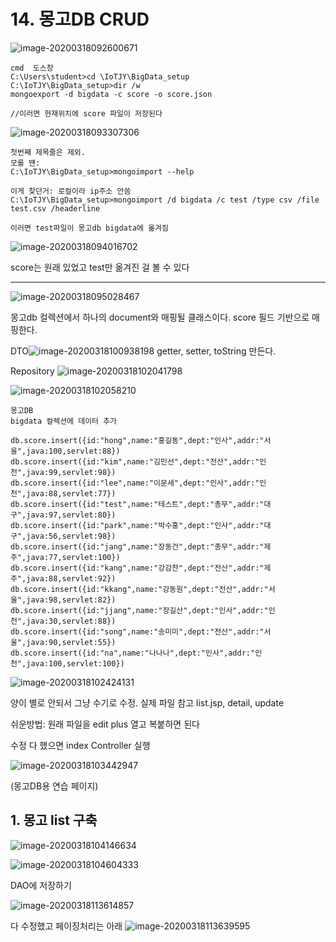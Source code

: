 # 14. 몽고DB CRUD

![image-20200318092600671](C:\Users\student\AppData\Roaming\Typora\typora-user-images\image-20200318092600671.png)

```
cmd  도스창
C:\Users\student>cd \IoTJY\BigData_setup
C:\IoTJY\BigData_setup>dir /w
mongoexport -d bigdata -c score -o score.json

//이러면 현재위치에 score 파일이 저장된다
```

![image-20200318093307306](C:\Users\student\AppData\Roaming\Typora\typora-user-images\image-20200318093307306.png)

```
첫번째 제목줄은 제외.
모를 떈:
C:\IoTJY\BigData_setup>mongoimport --help

이게 찾던거: 로컬이라 ip주소 안씀
C:\IoTJY\BigData_setup>mongoimport /d bigdata /c test /type csv /file test.csv /headerline

이러면 test파일이 몽고db bigdata에 옮겨짐

```

![image-20200318094016702](C:\Users\student\AppData\Roaming\Typora\typora-user-images\image-20200318094016702.png)

score는 원래 있었고 test만 옮겨진 걸 볼 수 있다

---

![image-20200318095028467](C:\Users\student\AppData\Roaming\Typora\typora-user-images\image-20200318095028467.png)

몽고db 컬렉션에서 하나의 document와 매핑될 클래스이다.
score 필드 기반으로 매핑한다.

DTO![image-20200318100938198](images/image-20200318100938198.png)
getter, setter, toString 만든다.

Repository
![image-20200318102041798](images/image-20200318102041798.png)

![image-20200318102058210](images/image-20200318102058210.png)

```
몽고DB 
bigdata 컬렉션에 데이터 추가

db.score.insert({id:"hong",name:"홍길동",dept:"인사",addr:"서울",java:100,servlet:88})
db.score.insert({id:"kim",name:"김민선",dept:"전산",addr:"인천",java:99,servlet:98})
db.score.insert({id:"lee",name:"이문세",dept:"인사",addr:"인천",java:88,servlet:77})
db.score.insert({id:"test",name:"테스트",dept:"총무",addr:"대구",java:97,servlet:80})
db.score.insert({id:"park",name:"박수홍",dept:"인사",addr:"대구",java:56,servlet:98})
db.score.insert({id:"jang",name:"장동건",dept:"총무",addr:"제주",java:77,servlet:100})
db.score.insert({id:"kang",name:"강감찬",dept:"전산",addr:"제주",java:88,servlet:92})
db.score.insert({id:"kkang",name:"강동원",dept:"전산",addr:"서울",java:98,servlet:82})
db.score.insert({id:"jjang",name:"장길산",dept:"인사",addr:"인천",java:30,servlet:88})
db.score.insert({id:"song",name:"송미미",dept:"전산",addr:"서울",java:90,servlet:55})
db.score.insert({id:"na",name:"나나나",dept:"인사",addr:"인천",java:100,servlet:100})
```

![image-20200318102424131](images/image-20200318102424131.png)

양이 별로 안되서 그냥 수기로 수정.
실제 파일 참고 list.jsp, detail, update

쉬운방법: 원래 파일을 edit plus 열고 복붙하면 된다

수정 다 했으면 index Controller 실행

![image-20200318103442947](images/image-20200318103442947.png)

(몽고DB용 연습 페이지)

## 1. 몽고 list 구축

![image-20200318104146634](images/image-20200318104146634.png)

![image-20200318104604333](images/image-20200318104604333.png)

DAO에 저장하기

![image-20200318113614857](images/image-20200318113614857.png)

다 수정했고 페이징처리는 아래
![image-20200318113639595](images/image-20200318113639595.png)

